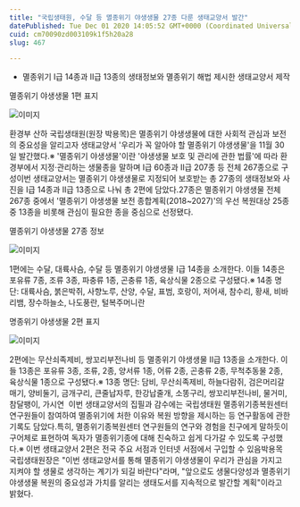```yaml
---
title: "국립생태원, 수달 등 멸종위기 야생생물 27종 다룬 생태교양서 발간"
datePublished: Tue Dec 01 2020 14:05:52 GMT+0000 (Coordinated Universal Time)
cuid: cm70090zd003109k1f5h20a28
slug: 467

---
```



- 멸종위기 Ⅰ급 14종과 Ⅱ급 13종의 생태정보와 멸종위기 해법 제시한 생태교양서 제작

멸종위기 야생생물 1편 표지

![이미지](https://cdn.hashnode.com/res/hashnode/image/upload/v1739249501792/c4c61416-f485-4ac7-a70d-d6ad3a582080.png)

환경부 산하 국립생태원(원장 박용목)은 멸종위기 야생생물에 대한 사회적 관심과 보전의 중요성을 알리고자 생태교양서 '우리가 꼭 알아야 할 멸종위기 야생생물'을 11월 30일 발간했다.※ '멸종위기 야생생물'이란 '야생생물 보호 및 관리에 관한 법률'에 따라 환경부에서 지정·관리하는 생물종을 말하며 Ⅰ급 60종과 Ⅱ급 207종 등 전체 267종으로 구성이번 생태교양서는 멸종위기 야생생물로 지정되어 보호받는 총 27종의 생태정보와 사진을 Ⅰ급 14종과 Ⅱ급 13종으로 나눠 총 2편에 담았다.27종은 멸종위기 야생생물 전체 267종 중에서 '멸종위기 야생생물 보전 종합계획(2018~2027)'의 우선 복원대상 25종 중 13종을 비롯해 관심이 필요한 종을 중심으로 선정됐다.

멸종위기 야생생물 27종 정보

![이미지](https://cdn.hashnode.com/res/hashnode/image/upload/v1739249503736/d8242bd7-af94-4292-b5fc-7f01d8f22600.png)

1편에는 수달, 대륙사슴, 수달 등 멸종위기 야생생물 Ⅰ급 14종을 소개한다. 이들 14종은 포유류 7종, 조류 3종, 파충류 1종, 곤충류 1종, 육상식물 2종으로 구성됐다.※ 14종 명단: 대륙사슴, 붉은박쥐, 사향노루, 산양, 수달, 표범, 호랑이, 저어새, 참수리, 황새, 비바리뱀, 장수하늘소, 나도풍란, 털복주머니란

명종위기 야생생물 2편 표지

![이미지](https://cdn.hashnode.com/res/hashnode/image/upload/v1739249505866/a383cac3-2ed2-49f7-b2f5-24468261b260.png)

2편에는 무산쇠족제비, 쌍꼬리부전나비 등 멸종위기 야생생물 Ⅱ급 13종을 소개한다. 이들 13종은 포유류 3종, 조류, 2종, 양서류 1종, 어류 2종, 곤충류 2종, 무척추동물 2종, 육상식물 1종으로 구성됐다.※ 13종 명단: 담비, 무산쇠족제비, 하늘다람쥐, 검은머리갈매기, 양비둘기, 금개구리, 큰줄납자루, 한강납줄개, 소똥구리, 쌍꼬리부전나비, 물거미, 참달팽이, 가시연  이번 생태교양서의 집필과 감수에는 국립생태원 멸종위기종복원센터 연구원들이 참여하여 멸종위기에 처한 이유와 복원 방향을 제시하는 등 연구활동에 관한 기록도 담았다.특히, 멸종위기종복원센터 연구원들의 연구와 경험을 친구에게 말하듯이 구어체로 표현하여 독자가 멸종위기종에 대해 친숙하고 쉽게 다가갈 수 있도록 구성했다.※ 이번 생태교양서 2편은 전국 주요 서점과 인터넷 서점에서 구입할 수 있음박용목 국립생태원장은 "이번 생태교양서를 통해 멸종위기 야생생물이 우리가 관심을 가지고 지켜야 할 생물로 생각하는 계기가 되길 바란다"라며, "앞으로도 생물다양성과 멸종위기 야생생물 복원의 중요성과 가치를 알리는 생태도서를 지속적으로 발간할 계획"이라고 밝혔다.
